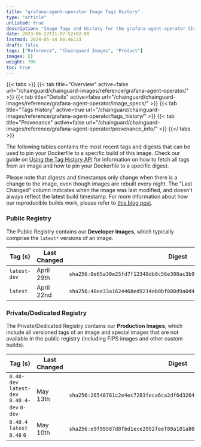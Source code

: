 ```yaml
---
title: "grafana-agent-operator Image Tags History"
type: "article"
unlisted: true
description: "Image Tags and History for the grafana-agent-operator Chainguard Image"
date: 2023-06-22T11:07:52+02:00
lastmod: 2024-05-14 00:46:23
draft: false
tags: ["Reference", "Chainguard Images", "Product"]
images: []
weight: 700
toc: true
---
```


{{< tabs >}}
{{< tab title="Overview" active=false url="/chainguard/chainguard-images/reference/grafana-agent-operator/" >}}
{{< tab title="Details" active=false url="/chainguard/chainguard-images/reference/grafana-agent-operator/image_specs/" >}}
{{< tab title="Tags History" active=true url="/chainguard/chainguard-images/reference/grafana-agent-operator/tags_history/" >}}
{{< tab title="Provenance" active=false url="/chainguard/chainguard-images/reference/grafana-agent-operator/provenance_info/" >}}
{{</ tabs >}}

The following tables contains the most recent tags and digests that can be used to pin your Dockerfile to a specific build of this image. Check our guide on [Using the Tag History API](/chainguard/chainguard-images/using-the-tag-history-api/) for information on how to fetch all tags from an image and how to pin your Dockerfile to a specific digest.

Please note that digests and timestamps only change when there is a change to the image, even though images are rebuilt every night. The "Last Changed" column indicates when the image was last modified, and doesn't always reflect the latest build timestamp. For more information about how our reproducible builds work, please refer to [this blog post](https://www.chainguard.dev/unchained/reproducing-chainguards-reproducible-image-builds).

### Public Registry
The Public Registry contains our **Developer Images**, which typically comprise the `latest*` versions of an image.

| Tag (s)       | Last Changed | Digest                                                                    |
|---------------|--------------|---------------------------------------------------------------------------|
|  `latest-dev` | April 29th   | `sha256:0e65a30e25fd7f12348db8c56e308ac3b94fb18faa07f197daf7f534bfe7b911` |
|  `latest`     | April 22nd   | `sha256:48ee33a1624468ed9214ab8bf800d9a0d4894219da1613ce3a9de86a9d052fa6` |


### Private/Dedicated Registry
The Private/Dedicated Registry contains our **Production Images**, which include all versioned tags of an image and special images that are not available in the public registry (including FIPS images and other custom builds).

| Tag (s)                                       | Last Changed | Digest                                                                    |
|-----------------------------------------------|--------------|---------------------------------------------------------------------------|
|  `0.40-dev` `latest-dev` `0.40.4-dev` `0-dev` | May 13th     | `sha256:28548781c2e4ec7283feca6ca2df6d326449b49ad781f7ab4bc3b7a6cb734a8c` |
|  `0.40.4` `latest` `0.40` `0`                 | May 10th     | `sha256:e9f99587d8fbd1ece2952feef80a101a80216d748ae466352ce722b8ff12f9e1` |

